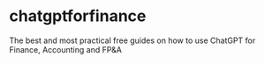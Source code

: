 # chatgptforfinance
The best and most practical free guides on how to use ChatGPT for Finance, Accounting and FP&amp;A
